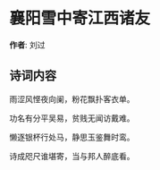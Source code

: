 # 襄阳雪中寄江西诸友

**作者**: 刘过

## 诗词内容

雨涩风悭夜向阑，粉花飘扑客衣单。

功名有分平吴易，贫贱无闻访戴难。

懒逐银杯行处马，静思玉鉴舞时鸾。

诗成咫尺谁堪寄，当与邦人醉底看。

